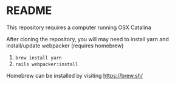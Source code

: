 # README

This repository requires a computer running OSX Catalina

After cloning the repository, you will may need to install yarn and install/update webpacker (requires homebrew)
1. `brew install yarn`
2. `rails webpacker:install`

Homebrew can be installed by visiting https://brew.sh/
